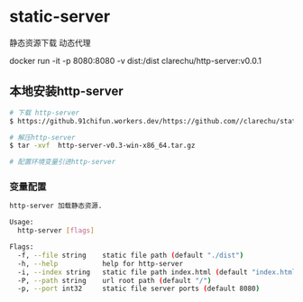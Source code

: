 # static-server
静态资源下载 动态代理

docker run -it -p 8080:8080 -v dist:/dist clarechu/http-server:v0.0.1
                  

## 本地安装http-server

```bash
# 下载 http-server
$ https://github.91chifun.workers.dev/https://github.com//clarechu/static-server/releases/download/v0.0.3/http-server-v0.3-win-x86_64.tar.gz

# 解压http-server
$ tar -xvf  http-server-v0.3-win-x86_64.tar.gz

# 配置环境变量引进http-server
```


### 变量配置

```bash
http-server 加载静态资源.

Usage:
  http-server [flags]

Flags:
  -f, --file string    static file path (default "./dist")
  -h, --help           help for http-server
  -i, --index string   static file path index.html (default "index.html")
  -P, --path string    url root path (default "/")
  -p, --port int32     static file server ports (default 8080)


```